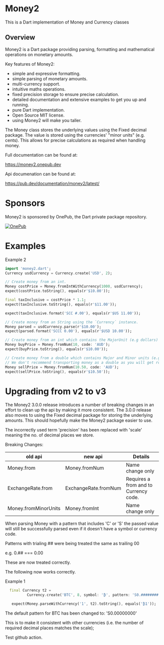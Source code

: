 # Money2

This is a Dart implementation of Money and Currency classes 

## Overview

Money2 is a Dart package providing parsing, formatting and mathematical operations on monetary amounts.

Key features of Money2:
* simple and expressive formatting.
* simple parsing of monetary amounts.
* multi-currency support.
* intuitive maths operations.
* fixed precision storage to ensure precise calculation.
* detailed documentation and extensive examples to get you up and running.
* pure Dart implementation.
* Open Source MIT license.
* using Money2 will make you taller.


The Money class stores the underlying values using the Fixed decimal package. The value is stored using the currencies' "minor units" (e.g. cents).
This allows for precise calculations as required when handling money.

Full documentation can be found at: 

https://money2.onepub.dev


Api documenation can be found at:

https://pub.dev/documentation/money2/latest/

# Sponsors

Money2 is sponsored by OnePub, the Dart private package repository.

<a href="https://onepub.dev">![OnePub](https://github.com/onepub-dev/money.dart/blob/master/images/LogoAndByLine.png?raw=true)</a>



# Examples

Example 2

```dart
import 'money2.dart';
Currency usdCurrency = Currency.create('USD', 2);

// Create money from an int.
Money costPrice = Money.fromIntWithCurrency(1000, usdCurrency);
expect(costPrice.toString(), equals(r'$10.00'));

final taxInclusive = costPrice * 1.1;
expect(taxInclusive.toString(), equals(r'$11.00'));

expect(taxInclusive.format('SCC #.00'), equals(r'$US 11.00'));

// Create money from an String using the `Currency` instance.
Money parsed = usdCurrency.parse(r'$10.00');
expect(parsed.format('SCCC 0.00'), equals(r'$USD 10.00'));

// Create money from an int which contains the MajorUnit (e.g dollars)
Money buyPrice = Money.fromNum(10, code: 'AUD');
expect(buyPrice.toString(), equals(r'$10.00'));

// Create money from a double which contains Major and Minor units (e.g. dollars and cents)
// We don't recommend transporting money as a double as you will get rounding errors.
Money sellPrice = Money.fromNum(10.50, code: 'AUD');
expect(sellPrice.toString(), equals(r'$10.50'));
```


# Upgrading from v2 to v3
The Money2 3.0.0 release introduces a number of breaking changes in an effort to clean up the api by making it more consistent.
The 3.0.0 release also moves to using the Fixed decimal package for storing the underlying amounts.
This should hopefully make the Money2 package easier to use.

The incorrectly used term 'precision' has been replaced with 'scale' meaning the no. of decimal places we store.

Breaking Changes:

| old api | new api | Details |
| ----- | ----- | --- |
| Money.from | Money.fromNum | Name change only 
| ExchangeRate.from | ExchangeRate.fromNum | Requires a from and to Currency code.
| Money.fromMinorUnits | Money.fromInt | Name change only

When parsing Money with a pattern that includes 'C' or 'S' the passed value will still be successfully parsed even if it doesn't have a symbol or currency code. 

Patterns with trialing ## were being treated the same as trailing 00

e.g.
0.## === 0.00

These are now treated correctly.

The following now works correctly.

Example 1
```dart
  final Currency t2 =
          Currency.create('BTC', 8, symbol: '₿', pattern: 'S0.########');

   expect(Money.parseWithCurrency('1', t2).toString(), equals('₿1'));
```

The default pattern for BTC has been changed to:
 'S0.00000000'

 This is to make it consistent with other currencies (i.e. the number of required decimal places matches the scale);


Test github action.

